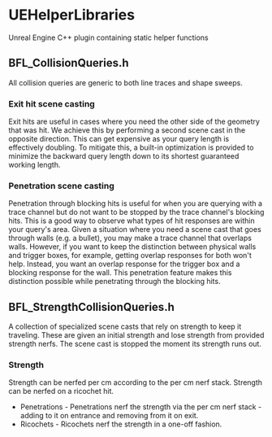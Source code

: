 # UEHelperLibraries
Unreal Engine C++ plugin containing static helper functions



## BFL_CollisionQueries.h
All collision queries are generic to both line traces and shape sweeps.

### Exit hit scene casting
Exit hits are useful in cases where you need the other side of the geometry that was hit. We achieve this by performing a second scene cast in the opposite direction. This can get expensive as your query length is effectively doubling. To mitigate this, a built-in optimization is provided to minimize the backward query length down to its shortest guaranteed working length.

### Penetration scene casting
Penetration through blocking hits is useful for when you are querying with a trace channel but do not want to be stopped by the trace channel\'s blocking hits. This is a good way to observe what types of hit responses are within your query\'s area.
Given a situation where you need a scene cast that goes through walls (e.g. a bullet), you may make a trace channel that overlaps walls. However, if you want to keep the distinction between physical walls and trigger boxes, for example, getting overlap responses for both won\'t help. Instead, you want an overlap response for the trigger box and a blocking response for the wall. This penetration feature makes this distinction possible while penetrating through the blocking hits.


## BFL_StrengthCollisionQueries.h
A collection of specialized scene casts that rely on strength to keep it traveling. These are given an initial strength and lose strength from provided strength nerfs. The scene cast is stopped the moment its strength runs out.

### Strength
Strength can be nerfed per cm according to the per cm nerf stack.
Strength can be nerfed on a ricochet hit.
- Penetrations - Penetrations nerf the strength via the per cm nerf stack - adding to it on entrance and removing from it on exit.
- Ricochets - Ricochets nerf the strength in a one-off fashion.



